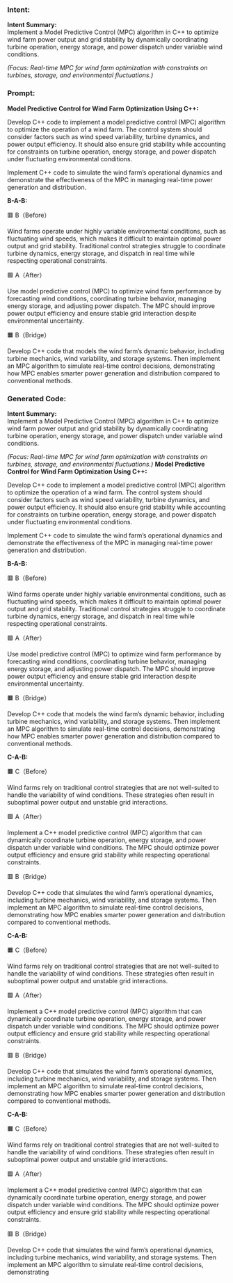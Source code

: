 ### Intent:
**Intent Summary:**  
Implement a Model Predictive Control (MPC) algorithm in C++ to optimize wind farm power output and grid stability by dynamically coordinating turbine operation, energy storage, and power dispatch under variable wind conditions.  

*(Focus: Real-time MPC for wind farm optimization with constraints on turbines, storage, and environmental fluctuations.)*

### Prompt:
**Model Predictive Control for Wind Farm Optimization Using C++:**

Develop C++ code to implement a model predictive control (MPC) algorithm to optimize the operation of a wind farm. The control system should consider factors such as wind speed variability, turbine dynamics, and power output efficiency. It should also ensure grid stability while accounting for constraints on turbine operation, energy storage, and power dispatch under fluctuating environmental conditions.

Implement C++ code to simulate the wind farm’s operational dynamics and demonstrate the effectiveness of the MPC in managing real-time power generation and distribution.

**B-A-B:**

🟥 B（Before）

Wind farms operate under highly variable environmental conditions, such as fluctuating wind speeds, which makes it difficult to maintain optimal power output and grid stability. Traditional control strategies struggle to coordinate turbine dynamics, energy storage, and dispatch in real time while respecting operational constraints.

🟩 A（After）

Use model predictive control (MPC) to optimize wind farm performance by forecasting wind conditions, coordinating turbine behavior, managing energy storage, and adjusting power dispatch. The MPC should improve power output efficiency and ensure stable grid interaction despite environmental uncertainty.

🟧 B（Bridge）

Develop C++ code that models the wind farm’s dynamic behavior, including turbine mechanics, wind variability, and storage systems. Then implement an MPC algorithm to simulate real-time control decisions, demonstrating how MPC enables smarter power generation and distribution compared to conventional methods.

### Generated Code:
**Intent Summary:**  
Implement a Model Predictive Control (MPC) algorithm in C++ to optimize wind farm power output and grid stability by dynamically coordinating turbine operation, energy storage, and power dispatch under variable wind conditions.  

*(Focus: Real-time MPC for wind farm optimization with constraints on turbines, storage, and environmental fluctuations.)*
**Model Predictive Control for Wind Farm Optimization Using C++:**

Develop C++ code to implement a model predictive control (MPC) algorithm to optimize the operation of a wind farm. The control system should consider factors such as wind speed variability, turbine dynamics, and power output efficiency. It should also ensure grid stability while accounting for constraints on turbine operation, energy storage, and power dispatch under fluctuating environmental conditions.

Implement C++ code to simulate the wind farm’s operational dynamics and demonstrate the effectiveness of the MPC in managing real-time power generation and distribution.

**B-A-B:**

🟥 B（Before）

Wind farms operate under highly variable environmental conditions, such as fluctuating wind speeds, which makes it difficult to maintain optimal power output and grid stability. Traditional control strategies struggle to coordinate turbine dynamics, energy storage, and dispatch in real time while respecting operational constraints.

🟩 A（After）

Use model predictive control (MPC) to optimize wind farm performance by forecasting wind conditions, coordinating turbine behavior, managing energy storage, and adjusting power dispatch. The MPC should improve power output efficiency and ensure stable grid interaction despite environmental uncertainty.

🟧 B（Bridge）

Develop C++ code that models the wind farm’s dynamic behavior, including turbine mechanics, wind variability, and storage systems. Then implement an MPC algorithm to simulate real-time control decisions, demonstrating how MPC enables smarter power generation and distribution compared to conventional methods. 

**C-A-B:**

🟧 C（Before）

Wind farms rely on traditional control strategies that are not well-suited to handle the variability of wind conditions. These strategies often result in suboptimal power output and unstable grid interactions.

🟩 A（After）

Implement a C++ model predictive control (MPC) algorithm that can dynamically coordinate turbine operation, energy storage, and power dispatch under variable wind conditions. The MPC should optimize power output efficiency and ensure grid stability while respecting operational constraints.

🟥 B（Bridge）

Develop C++ code that simulates the wind farm’s operational dynamics, including turbine mechanics, wind variability, and storage systems. Then implement an MPC algorithm to simulate real-time control decisions, demonstrating how MPC enables smarter power generation and distribution compared to conventional methods.

**C-A-B:**

🟧 C（Before）

Wind farms rely on traditional control strategies that are not well-suited to handle the variability of wind conditions. These strategies often result in suboptimal power output and unstable grid interactions.

🟩 A（After）

Implement a C++ model predictive control (MPC) algorithm that can dynamically coordinate turbine operation, energy storage, and power dispatch under variable wind conditions. The MPC should optimize power output efficiency and ensure grid stability while respecting operational constraints.

🟥 B（Bridge）

Develop C++ code that simulates the wind farm’s operational dynamics, including turbine mechanics, wind variability, and storage systems. Then implement an MPC algorithm to simulate real-time control decisions, demonstrating how MPC enables smarter power generation and distribution compared to conventional methods.

**C-A-B:**

🟧 C（Before）

Wind farms rely on traditional control strategies that are not well-suited to handle the variability of wind conditions. These strategies often result in suboptimal power output and unstable grid interactions.

🟩 A（After）

Implement a C++ model predictive control (MPC) algorithm that can dynamically coordinate turbine operation, energy storage, and power dispatch under variable wind conditions. The MPC should optimize power output efficiency and ensure grid stability while respecting operational constraints.

🟥 B（Bridge）

Develop C++ code that simulates the wind farm’s operational dynamics, including turbine mechanics, wind variability, and storage systems. Then implement an MPC algorithm to simulate real-time control decisions, demonstrating
